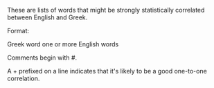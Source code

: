 These are lists of words that might be strongly statistically correlated
between English and Greek.

Format:

Greek word <space> one or more English words

Comments begin with #.

A + prefixed on a line indicates that it's likely to be a good one-to-one
correlation.
